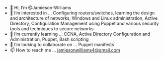 - 👋 Hi, I’m @Jamieson-Williams
- 👀 I’m interested in ... Configuring routers/switches, learning the design and architecture of networks, Windows and Linux administration, Active Directory, Configuration Management using Puppet and various security tools and techniques to secure networks
- 🌱 I’m currently learning ... CCNA, Active Directory Configuration and Administration, Puppet, Bash scripting
- 💞️ I’m looking to collaborate on ... Puppet manifests
- 📫 How to reach me ... jamiesonwilliams4@gmail.com

<!---
Jamieson-Williams/Jamieson-Williams is a ✨ special ✨ repository because its `README.md` (this file) appears on your GitHub profile.
You can click the Preview link to take a look at your changes.
--->
